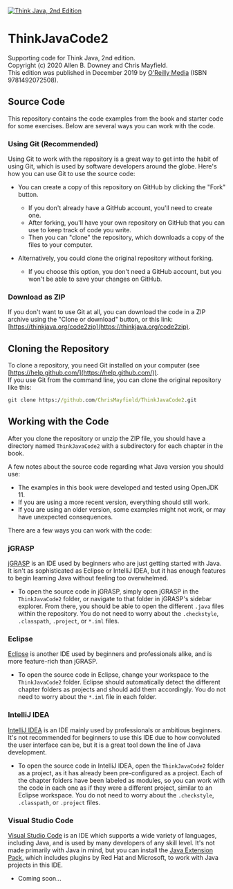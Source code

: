 [![Think Java, 2nd Edition](https://greenteapress.com/wp/wp-content/uploads/2020/06/think_java_covr_large-229x300.png)](https://greenteapress.com/wp/think-java-2e/)

# ThinkJavaCode2

Supporting code for Think Java, 2nd edition.  
Copyright (c) 2020 Allen B. Downey and Chris Mayfield.  
This edition was published in December 2019 by [O'Reilly Media](https://www.oreilly.com/library/view/think-java-2nd/9781492072492/) (ISBN 9781492072508).

## Source Code

This repository contains the code examples from the book and starter code for some exercises. Below are several ways you can work with the code.

### Using Git (Recommended)

Using Git to work with the repository is a great way to get into the habit of using Git, which is used by software developers around the globe. Here's how you can use Git to use the source code:

- You can create a copy of this repository on GitHub by clicking the "Fork" button.
  - If you don't already have a GitHub account, you'll need to create one.
  - After forking, you'll have your own repository on GitHub that you can use to keep track of code you write.
  - Then you can "clone" the repository, which downloads a copy of the files to your computer.

- Alternatively, you could clone the original repository without forking.
  - If you choose this option, you don't need a GitHub account, but you won't be able to save your changes on GitHub.

### Download as ZIP

If you don't want to use Git at all, you can download the code in a ZIP archive using the "Clone or download" button, or this link: [https://thinkjava.org/code2zip](https://thinkjava.org/code2zip).

## Cloning the Repository

To clone a repository, you need Git installed on your computer (see [https://help.github.com/](https://help.github.com/)).  
If you use Git from the command line, you can clone the original repository like this:

```cmd
git clone https://github.com/ChrisMayfield/ThinkJavaCode2.git
```

## Working with the Code

After you clone the repository or unzip the ZIP file, you should have a directory named `ThinkJavaCode2` with a subdirectory for each chapter in the book.

A few notes about the source code regarding what Java version you should use:

- The examples in this book were developed and tested using OpenJDK 11.
- If you are using a more recent version, everything should still work.
- If you are using an older version, some examples might not work, or may have unexpected consequences.

There are a few ways you can work with the code:

### jGRASP

[jGRASP](https://www.jgrasp.org/) is an IDE used by beginners who are just getting started with Java. It isn't as sophisticated as Eclipse or IntelliJ IDEA, but it has enough features to begin learning Java without feeling too overwhelmed.

- To open the source code in jGRASP, simply open jGRASP in the `ThinkJavaCode2` folder, or navigate to that folder in jGRASP's sidebar explorer. From there, you should be able to open the different `.java` files within the repository. You do not need to worry about the `.checkstyle`, `.classpath`, `.project`, or `*.iml` files.

### Eclipse

[Eclipse](https://www.eclipse.org/) is another IDE used by beginners and professionals alike, and is more feature-rich than jGRASP.

- To open the source code in Eclipse, change your workspace to the `ThinkJavaCode2` folder. Eclipse should automatically detect the different chapter folders as projects and should add them accordingly. You do not need to worry about the `*.iml` file in each folder.

### IntelliJ IDEA

[IntelliJ IDEA](https://www.jetbrains.com/idea/) is an IDE mainly used by professionals or ambitious beginners. It's not recommended for beginners to use this IDE due to how convoluted the user interface can be, but it is a great tool down the line of Java development.

- To open the source code in IntelliJ IDEA, open the `ThinkJavaCode2` folder as a project, as it has already been pre-configured as a project. Each of the chapter folders have been labeled as modules, so you can work with the code in each one as if they were a different project, similar to an Eclipse workspace. You do not need to worry about the `.checkstyle`, `.classpath`, or `.project` files.

### Visual Studio Code

[Visual Studio Code](https://code.visualstudio.com/) is an IDE which supports a wide variety of languages, including Java, and is used by many developers of any skill level. It's not made primarily with Java in mind, but you can install the [Java Extension Pack](https://marketplace.visualstudio.com/items?itemName=vscjava.vscode-java-pack), which includes plugins by Red Hat and Microsoft, to work with Java projects in this IDE.

- Coming soon...
